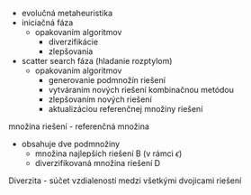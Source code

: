 - evolučná metaheuristika
- iniciačná fáza
	- opakovaním algoritmov
		- diverzifikácie
		- zlepšovania
- scatter search fáza (hladanie rozptylom)
	- opakovaním algoritmov
		- generovanie podmnožín riešení
		- vytváraním nových riešení kombinačnou metódou
		- zlepšovaním nových riešení
		- aktualizáciou referenčnej množiny riešení

množina riešení - referenčná množina
- obsahuje dve podmnožiny
	- množina najlepších riešení B  (v rámci $\epsilon$)
	- diverzifikovaná množina riešení D

Diverzita - súčet vzdialeností medzi všetkými dvojicami riešení